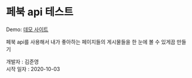 # 페북 api 테스트

Demo: [데모 사이트](http://fb-pages.surge.sh/)

페북 api를 사용해서 내가 좋아하는 페이지들의 게시물들을 한 눈에 볼 수 있게끔 만들기

개발자 : 김준영 <br>
시작 일자 : 2020-10-03 <br>
